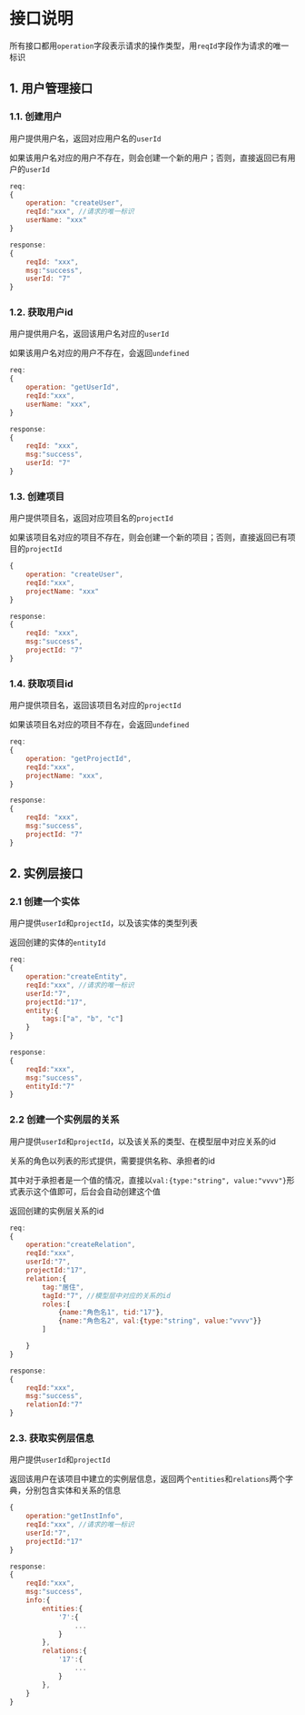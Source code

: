 # 接口说明

所有接口都用`operation`字段表示请求的操作类型，用`reqId`字段作为请求的唯一标识

## 1. 用户管理接口

### 1.1. 创建用户 

用户提供用户名，返回对应用户名的`userId`

如果该用户名对应的用户不存在，则会创建一个新的用户；否则，直接返回已有用户的`userId`

```js
req:
{
	operation: "createUser",
	reqId:"xxx", //请求的唯一标识
	userName: "xxx"
}

response:
{
	reqId: "xxx",
	msg:"success",
	userId: "7"
}
```

### 1.2. 获取用户id 

用户提供用户名，返回该用户名对应的`userId`

如果该用户名对应的用户不存在，会返回`undefined`

```javascript
req:
{
	operation: "getUserId",
	reqId:"xxx", 
	userName: "xxx", 
}

response:
{
	reqId: "xxx",
	msg:"success",
	userId: "7"
}
```

### 1.3. 创建项目

用户提供项目名，返回对应项目名的`projectId`

如果该项目名对应的项目不存在，则会创建一个新的项目；否则，直接返回已有项目的`projectId`

```javascript
{
	operation: "createUser",
	reqId:"xxx", 
	projectName: "xxx"
}

response:
{
	reqId: "xxx",
	msg:"success",
	projectId: "7"
}
```

### 1.4. 获取项目id

用户提供项目名，返回该项目名对应的`projectId`

如果该项目名对应的项目不存在，会返回`undefined`

```javascript
req:
{
	operation: "getProjectId",
	reqId:"xxx", 
	projectName: "xxx",
}

response:
{
	reqId: "xxx",
	msg:"success",
	projectId: "7"
}
```



## 2. 实例层接口

### 2.1 创建一个实体

用户提供`userId`和`projectId`，以及该实体的类型列表

返回创建的实体的`entityId`

```javascript
req:
{
	operation:"createEntity",
	reqId:"xxx", //请求的唯一标识
	userId:"7",
	projectId:"17",
	entity:{
		tags:["a", "b", "c"]
	}
}

response:
{
	reqId:"xxx",
	msg:"success",
	entityId:"7"
}
```

### 2.2 创建一个实例层的关系

用户提供`userId`和`projectId`，以及该关系的类型、在模型层中对应关系的id

关系的角色以列表的形式提供，需要提供名称、承担者的id

其中对于承担者是一个值的情况，直接以`val:{type:"string", value:"vvvv"}`形式表示这个值即可，后台会自动创建这个值

返回创建的实例层关系的id

```javascript
req:
{
	operation:"createRelation",
	reqId:"xxx",
	userId:"7",
	projectId:"17",
	relation:{
		tag:"居住",
		tagId:"7", //模型层中对应的关系的id
		roles:[
			{name:"角色名1", tid:"17"},
			{name:"角色名2", val:{type:"string", value:"vvvv"}}
		]

	}
}

response:
{
	reqId:"xxx",
	msg:"success",
	relationId:"7"
}
```

### 2.3. 获取实例层信息

用户提供`userId`和`projectId`

返回该用户在该项目中建立的实例层信息，返回两个`entities`和`relations`两个字典，分别包含实体和关系的信息

```javascript
{
	operation:"getInstInfo",
	reqId:"xxx", //请求的唯一标识
	userId:"7",
	projectId:"17"
}

response:
{
	reqId:"xxx",
	msg:"success",
	info:{
		entities:{
			'7':{
				...
			}
		},
		relations:{
         	'17':{
           		... 
         	}
		},
	}
}
```

